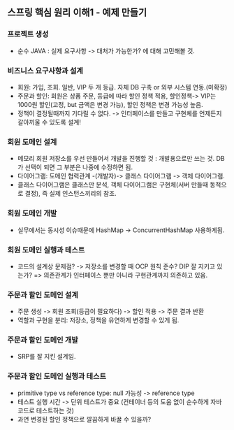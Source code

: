 ## 스프링 핵심 원리 이해1 - 예제 만들기

### 프로젝트 생성
- 순수 JAVA : 실제 요구사항 -> 대처가 가능한가? 에 대해 고민해볼 것.

### 비즈니스 요구사항과 설계
- 회원: 가입, 조회. 일반, VIP 두 개 등급. 자체 DB 구축 or 외부 시스템 연동.(미확정)
- 주문과 할인: 회원은 상품 주문, 등급에 따라 할인 정책 적용, 할인정책-> VIP는 1000원 할인(고정, but 금액은 변경 가능), 할인 정책은 변경 가능성 높음.
- 정책이 결정될때까지 기다릴 수 없다. -> 인터페이스를 만들고 구현체를 언제든지 갈아끼울 수 있도록 설계!

### 회원 도메인 설계
- 메모리 회원 저장소를 우선 만들어서 개발을 진행할 것 : 개발용으로만 쓰는 것. DB가 선택이 되면 그 부분은 나중에 수정하면 됨.
- 다이어그램: 도메인 협력관계 -(개발자)-> 클래스 다이어그램 -> 객체 다이어그램.
- 클래스 다이어그램은 클래스만 분석, 객체 다이어그램은 구현체(서버 만들때 동적으로 결정), 즉 실제 인스턴스끼리의 참조.

### 회원 도메인 개발
- 실무에서는 동시성 이슈때문에 HashMap -> ConcurrentHashMap 사용하게됨.

### 회원 도메인 실행과 테스트
- 코드의 설계상 문제점? -> 저장소를 변경할 때 OCP 원칙 준수? DIP 잘 지키고 있는가? => 의존관계가 인터페이스 뿐만 아니라 구현관계까지 의존하고 있음.

### 주문과 할인 도메인 설계
- 주문 생성 -> 회원 조회(등급이 필요하다) -> 할인 적용 -> 주문 결과 반환
- 역할과 구현을 분리: 저장소, 정책을 유연하게 변경할 수 있게 됨.

### 주문과 할인 도메인 개발
- SRP를 잘 지킨 설계임.

### 주문과 할인 도메인 실행과 테스트
- primitive type vs reference type: null 가능성 -> reference type
- 테스트 실행 시간 -> 단위 테스트가 중요 (컨테이너 등의 도움 없이 순수하게 자바 코드로 테스트하는 것)
- 과연 변경된 할인 정책으로 깔끔하게 바꿀 수 있을까?
